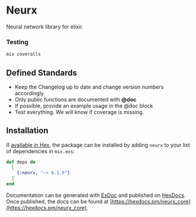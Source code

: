 # Neurx

Neural network library for elixir.

### Testing

```bash
mix coveralls
```

## Defined Standards
- Keep the Changelog up to date and change version numbers accordingly
- Only public functions are documented with **@doc**
- If possible, provide an example usage in the @doc block
- Test everything.  We will know if coverage is missing.



## Installation

If [available in Hex](https://hex.pm/docs/publish), the package can be installed
by adding `neurx` to your list of dependencies in `mix.exs`:

```elixir
def deps do
  [
    {:neurx, "~> 0.1.0"}
  ]
end
```

Documentation can be generated with [ExDoc](https://github.com/elixir-lang/ex_doc)
and published on [HexDocs](https://hexdocs.pm). Once published, the docs can
be found at [https://hexdocs.pm/neurx_core](https://hexdocs.pm/neurx_core).
